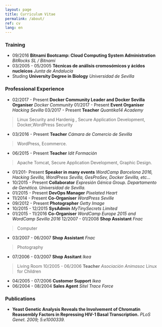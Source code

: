 ```yaml
---
layout: page
title: Curriculum Vitae
permalink: /about/
ref: cv 
lang: en
---
```

### Training
* 09/2016 **Bitnami Bootcamp: Cloud Computing System Administration** *BitRocks SL / Bitnami*
* 03/2005 - 05/2005 **Técnicas de análisis cromosómicos y ácidos nucleicos**  *Junta de Andalucía*
* Studing **University Degree in Biology** *Universidad de Sevilla*  
### Professional Experience
* 02/2017 - Present **Docker Community Leader and Docker Sevilla Organiser** *Docker Community*
01/2017 - Present **Event Organiser** *Hacking Sevilla*
03/2017 - Present **Teacher** *Quantika14 Academy*
> Linux Security and Hardenig , Secure Application Development, Docker,WordPress Security
* 03/2016 - Present **Teacher** *Cámara de Comercio de Sevilla*
> WordPress, Ecommerce.
* 06/2015 - Present **Teacher** *Idit Formación*
> Apache Tomcat, Secure Application Development, Graphic Design.
* 01/201- Present **Speaker in many events** *WordCamp Barcelona 2016, Hacking Sevilla, WordPress Sevilla, GesProSev, Docker Sevilla, etc...*
* 10/2015 - Present **Collaborator** *Expresión Génica Group. Departamento de Genética. Universidad de Sevilla.*
* 01/2015 - Present **DevOps Manager** *Pixelated Heart*
* 11/2014 - Present **Co-Organiser** *WordPress Seville*
* 09/2012 - Present **Photographer** *Getty Image*
* 10/2015 - 12/2015 **SysAdmin** *MyTinySecrets Limited*
* 01/2015 - 11/2016 **Co-Organiser** *WordCamp Europe 2015 and WordCamp Sevilla 2016*
12/2007 - 01/2008 **Shop Assistant** *Fnac*
> Computer
* 03/2007 - 06/2007 **Shop Assistant** *Fnac*
> Photography
* 07/2006 - 03/2007 **Shop Assitant** *Ikea*
> Living Room
10/2005 - 06/2006 **Teacher** *Asociación Animasoc*
> Linux for Children
* 04/2005 - 07/2006 **Customer Support** *Ikea*
* 06/2004 - 08/2004 **Sales Agent** *Sitel Trace Force*  
### Publications
* **Yeast Genetic Analysis Reveals the Involvement of Chromatin Reassembly Factors in Repressing HIV-1 Basal Transcription.** *PLoS Genet. 2009; 5:e1000339.*
